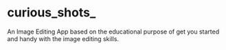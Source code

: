 # curious_shots_
An Image Editing App based on the educational purpose of get you started and handy with the image editing skills.
